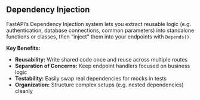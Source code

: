 ## Dependency Injection

FastAPI’s Dependency Injection system lets you extract reusable logic (e.g. authentication, database connections, common parameters) into standalone functions or classes, then “inject” them into your endpoints with `Depends()`.  

**Key Benefits:**  
- **Reusability:** Write shared code once and reuse across multiple routes  
- **Separation of Concerns:** Keep endpoint handlers focused on business logic  
- **Testability:** Easily swap real dependencies for mocks in tests  
- **Organization:** Structure complex setups (e.g. nested dependencies) cleanly  
